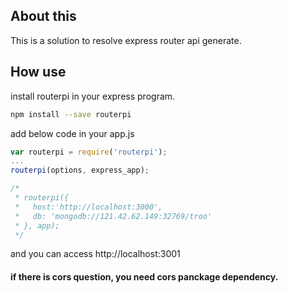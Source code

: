 ## About this

This is a solution to resolve express router api generate.

## How use

install routerpi in your express program.

```bash
npm install --save routerpi
```

add below code in your app.js

```javascript
var routerpi = require('routerpi');
...
routerpi(options, express_app);

/*
 * routerpi({
 *   host:'http://localhost:3000',
 *   db: 'mongodb://121.42.62.149:32769/troo'
 * }, app);
 */
```

and you can access http://localhost:3001


#### if there is cors question, you need cors panckage dependency.